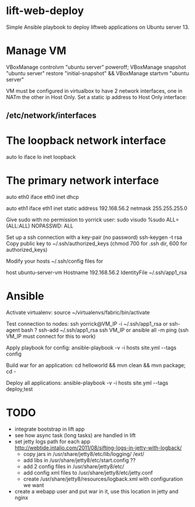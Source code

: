lift-web-deploy
===============
Simple Ansible playbook to deploy liftweb applications on Ubuntu server 13.



Manage VM
=========
VBoxManage controlvm "ubuntu server" poweroff; VBoxManage snapshot "ubuntu server" restore "initial-snapshot" && VBoxManage startvm "ubuntu server"


VM must be configured in virtualbox to have 2 network interfaces, one in NATm the other in Host Only.
Set a static ip address to Host Only interface:

/etc/network/interfaces
-----------------------
# The loopback network interface
auto lo
iface lo inet loopback

# The primary network interface
auto eth0
iface eth0 inet dhcp

auto eth1
iface eth1 inet static
  address 192.168.56.2
  netmask 255.255.255.0


Give sudo with no permission to yorrick user:
sudo visudo
%sudo   ALL=(ALL:ALL) NOPASSWD: ALL


Set up a ssh connection with a key-pair (no password)
ssh-keygen -t rsa
Copy public key to ~/.ssh/authorized_keys (chmod 700 for .ssh dir, 600 for authorized_keys)

Modify your hosts ~/.ssh/config files for 

host ubuntu-server-vm
    Hostname 192.168.56.2
    IdentityFile ~/.ssh/app1_rsa



Ansible
=======

Activate virtualenv:
source ~/virtualenvs/fabric/bin/activate

Test connection to nodes:
ssh yorrick@VM_IP -i ~/.ssh/app1_rsa
or
ssh-agent bash ?
ssh-add ~/.ssh/app1_rsa
ssh VM_IP
or
ansible all -m ping (ssh VM_IP must connect for this to work)


Apply playbook for config:
ansible-playbook -v -i hosts site.yml --tags config


Build war for an application:
cd helloworld && mvn clean && mvn package; cd -


Deploy all applications:
ansible-playbook -v -i hosts site.yml --tags deploy,test


TODO
====
 - integrate bootstrap in lift app
 - see how async task (long tasks) are handled in lift
 - set jetty logs path for each app http://webtide.intalio.com/2011/08/sifting-logs-in-jetty-with-logback/
    - copy jars in /usr/share/jetty8/etc/lib/logging/
    										/ext/
    - add libs in /usr/share/jetty8/etc/start.config ??
    - add 2 config files in /usr/share/jetty8/etc/
    - add config xml files to /usr/share/jetty8/etc/jetty.conf
    - create /usr/share/jetty8/resources/logback.xml with configuration we want
 - create a webapp user and put war in it, use this location in jetty and nginx


